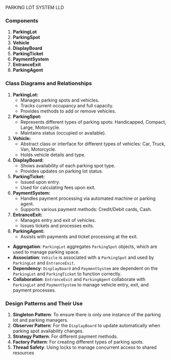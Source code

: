 PARKING LOT SYSTEM LLD

### Components

1. **ParkingLot**
2. **ParkingSpot**
3. **Vehicle**
4. **DisplayBoard**
5. **ParkingTicket**
6. **PaymentSystem**
7. **EntranceExit**
8. **ParkingAgent**

### Class Diagrams and Relationships

1. **ParkingLot:**
    - Manages parking spots and vehicles.
    - Tracks current occupancy and full capacity.
    - Provides methods to add or remove vehicles.
2. **ParkingSpot:**
    - Represents different types of parking spots: Handicapped, Compact, Large, Motorcycle.
    - Maintains status (occupied or available).
3. **Vehicle:**
    - Abstract class or interface for different types of vehicles: Car, Truck, Van, Motorcycle.
    - Holds vehicle details and type.
4. **DisplayBoard:**
    - Shows availability of each parking spot type.
    - Provides updates on parking lot status.
5. **ParkingTicket:**
    - Issued upon entry.
    - Used for calculating fees upon exit.
6. **PaymentSystem:**
    - Handles payment processing via automated machine or parking agent.
    - Supports various payment methods: Credit/Debit cards, Cash.
7. **EntranceExit:**
    - Manages entry and exit of vehicles.
    - Issues tickets and processes exits.
8. **ParkingAgent:**
    - Assists with payments and ticket processing at the exit.

- **Aggregation**: `ParkingLot` aggregates `ParkingSpot` objects, which are used to manage parking space.
- **Association**: `Vehicle` is associated with a `ParkingSpot` and used by `ParkingLot` and `EntranceExit`.
- **Dependency**: `DisplayBoard` and `PaymentSystem` are dependent on the `ParkingLot` and `ParkingTicket` to function correctly.
- **Collaboration**: `EntranceExit` and `ParkingAgent` collaborate with `ParkingLot` and `PaymentSystem` to manage vehicle entry, exit, and payment processes.

### Design Patterns and Their Use

1. **Singleton Pattern**: To ensure there is only one instance of the parking lot and parking managers.
2. **Observer Pattern**: For the `DisplayBoard` to update automatically when parking spot availability changes.
3. **Strategy Pattern**: For different payment methods.
4. **Factory Pattern**: For creating different types of parking spots.
5. **Thread Safety**: Using locks to manage concurrent access to shared resources
